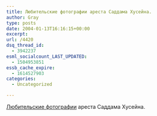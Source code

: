 ```yaml
---
title: Любительские фотографии ареста Саддама Хусейна.
author: Gray
type: posts
date: 2004-01-13T16:16:15+00:00
excerpt:
url: /4420
dsq_thread_id:
  - 3942237
esml_socialcount_LAST_UPDATED:
  - 1504953851
essb_cache_expire:
  - 1614527903
categories:
  - Uncategorized

---
```








<a href="http://jrobb.mindplex.org/stories/2004/01/13/saddamCapturePics.html" target="_blank">Любительские фотографии</a> ареста Саддама Хусейна.